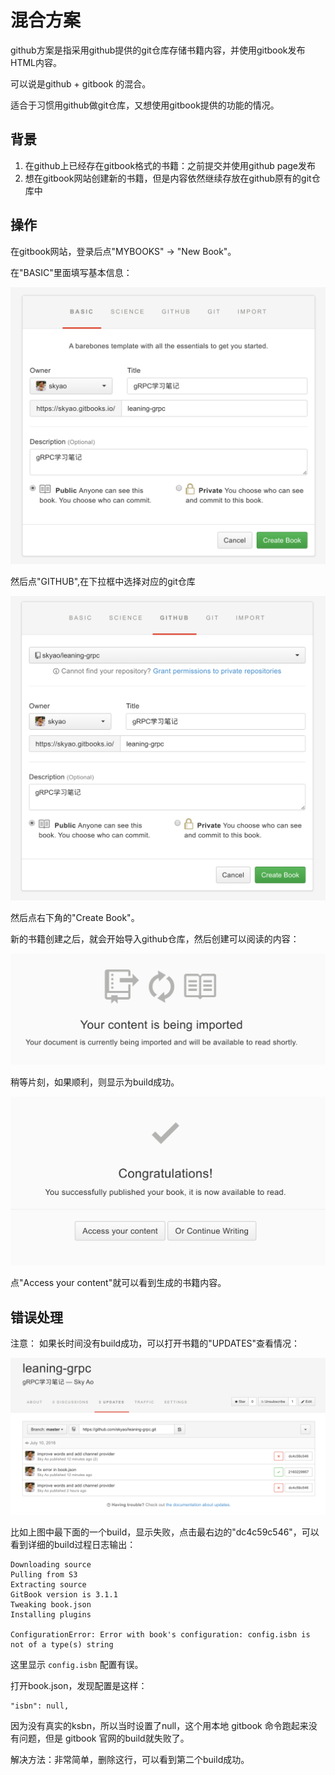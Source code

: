 # 混合方案

github方案是指采用github提供的git仓库存储书籍内容，并使用gitbook发布HTML内容。

可以说是github + gitbook 的混合。

适合于习惯用github做git仓库，又想使用gitbook提供的功能的情况。

## 背景

1. 在github上已经存在gitbook格式的书籍：之前提交并使用github page发布
2. 想在gitbook网站创建新的书籍，但是内容依然继续存放在github原有的git仓库中

## 操作

在gitbook网站，登录后点"MYBOOKS" -> "New Book"。

在"BASIC"里面填写基本信息：

![](images/steps_basic.png)

然后点"GITHUB",在下拉框中选择对应的git仓库

![](images/steps_github.png)

然后点右下角的"Create Book"。

新的书籍创建之后，就会开始导入github仓库，然后创建可以阅读的内容：

![](images/steps_importing.png)

稍等片刻，如果顺利，则显示为build成功。

![](images/steps_complete.png)

点"Access your content"就可以看到生成的书籍内容。

## 错误处理

注意： 如果长时间没有build成功，可以打开书籍的"UPDATES"查看情况：

![](images/updates_list.png)

比如上图中最下面的一个build，显示失败，点击最右边的"dc4c59c546"，可以看到详细的build过程日志输出：

    Downloading source
    Pulling from S3
    Extracting source
    GitBook version is 3.1.1
    Tweaking book.json
    Installing plugins

    ConfigurationError: Error with book's configuration: config.isbn is not of a type(s) string

这里显示 `config.isbn` 配置有误。

打开book.json，发现配置是这样：

    "isbn": null,

因为没有真实的ksbn，所以当时设置了null，这个用本地 gitbook 命令跑起来没有问题，但是 gitbook 官网的build就失败了。

解决方法：非常简单，删除这行，可以看到第二个build成功。
